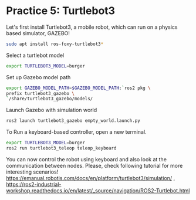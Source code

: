 # Practice 5: Turtlebot3

Let's first install Turtlebot3, a mobile robot, which can run on a physics based simulator, GAZEBO!
~~~~bash
sudo apt install ros-foxy-turtlebot3*
~~~~

Select a turtlebot model
~~~~bash
export TURTLEBOT3_MODEL=burger
~~~~

Set up Gazebo model path
~~~~bash
export GAZEBO_MODEL_PATH=$GAZEBO_MODEL_PATH:`ros2 pkg \
prefix turtlebot3_gazebo \
`/share/turtlebot3_gazebo/models/
~~~~

Launch Gazebo with simulation world
~~~~bash
ros2 launch turtlebot3_gazebo empty_world.launch.py
~~~~

To Run a keyboard-based controller, open a new terminal.
~~~~bash
export TURTLEBOT3_MODEL=burger
ros2 run turtlebot3_teleop teleop_keyboard
~~~~

You can now control the robot using keyboard and also look at the communication between nodes. 
Please, check following tutorial for more interesting scenarios! 
https://emanual.robotis.com/docs/en/platform/turtlebot3/simulation/ , 
https://ros2-industrial-workshop.readthedocs.io/en/latest/_source/navigation/ROS2-Turtlebot.html